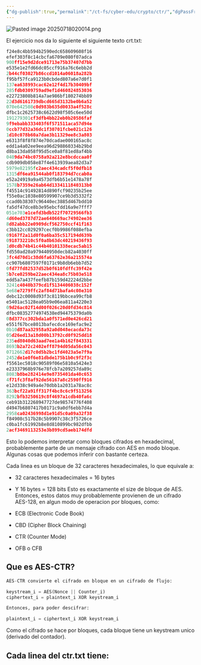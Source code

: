 ```yaml
---
{"dg-publish":true,"permalink":"/ct-fs/cyber-edu/crypto/ctr/","dgPassFrontmatter":true}
---
```


![Pasted image 20250718020014.png](/img/user/Pasted%20image%2020250718020014.png)

El ejercicio nos da lo siguiente el siguiente texto crt.txt:

``` c
f24e8c4bb594b2590edc658609608f16
efef303f8c14cbcfa6709e080f07adca
900ff15e9d2dce91713e75b37407d7bb
e535e1e2fd66dc05ccf916a76c6ebb2d
2b44cf03027b86ccd1014a06018a282b
f95bf57fca9123b0cbded807a6e7d0f1
137ea638993cac62e12f4d17b30409bf
285fdb0309759ad9ef1d460824853036
e22723808b814a7ae986bf180274bb89
22d3d6161739dbcd665d3132be0b6a52
070e642508c0d983b635d0033a4f528c
dfbc1c2625738c6622d98f505c6ee50d
191279301cf3dfb4bb22eb0b20586faf
9f9ebabb333403f6f571511aca57d94e
0ccb77d32a36dc1f30701fcbe021c126
1d10c078b60a7dae3b11329ee8c3a803
e6313f8f8f874e70dcadae000165ac8c
edd1a4a02ee9eea96d298860334b29bd
d8ba13da058f95d5ce0a8f81ed8af4bb
0409da74bc0758a92a212e8bcdccaa0f
cdb909db058e87f4e613939aea82d3a7
5979e82195fc2aec434cadcf5f0dfb18
1315df6ea91544ab0f183794d7ccab0a
e52a24919a9a4573dfb6b51e1478a78f
1578b7359e26ab64d1334111840313b0
f45514c91492814d890fcf90235b25ee
f55e0ac1038e80599907ce9b3d5332f2
ccad0b38307c96440ec3885d467bdd10
fa5df47dce8b3e95ebcfdd16a9e7fff7
051e703e1cefd3bdb522f70729566fb3
4d60ed3787d72ae640669ac74902ee36
8d82abb22e0909dcf562750ccf41f163
c3bb12cc029297cecf0b9986f088efba
09167f2a11d0f0a6ba35c517194d639b
0918732210c5f0a8b63dc40219436f93
1d0cdb74b41c44b40101338ecac5ab15
fd550ad20a979440950decb82a4030ff
3fc4d70d1c38d6fa63762e36a215574a
cc907b6807597f0171c9b8db6ebb7d52
0fd77fd82537d52b0f610fdffc39f42e
5b7ce0259be22aec434ea8c75b03e518
edd5a7a437feefb87b159d42224d2bbe
3241c4040b379cd1f5134406038c152f
5e68e7279ffc2af84d71bafa4c08e310
debc12c0008d93f3c8119bbcea99cfb8
e5401ac5128ea05b9e06ea811a4220e3
09d26ac02f14d00f026c20d0fd34c814
dfbc08352774974538ed94475379da0b
08d377cc302bda1a0f571ed0e426cd21
e551f67bce8013bafecdce169efac9e2
0b10d87aa32958a92a0d048ecacda73c
05d26ed13a18d00b13792cd0f925dd18
235ed8040d63aad7ee1a4b162f843331
8693b2a72c2402eff8794d05da56c043
0712662d17c0d5b2bc1fd4023a5e7f9a
2452de1e0f6e81dbde175b1b0c9f2f3c
f5561ec5018c90589f06e5810a5424e3
e23337968b976e78fcb7a209257da89c
8083b8be282414e9e8735401da40c653
4f71fc3f8af92de56167a8c2590ff916
e12d338c949a4e70dbb1a2031a78ac8c
363bcf22a91ff317f4bc8c6c9f513256
8292bfb3250619c8f4697a1cdb40fa6c
ceb91b312268947727de98574776f408
d4947b6807417b0171c9a0df6ebb7d4a
2958ca02436998d1e91d5c0a09a32f38
f84908c517b28c5b9907c38c3f5726ce
c0ba1fc61992b8e8d810899bc982dfbb
2acf3469113253e3b899cd5aeb174dfd
```

Esto lo podemos interpretar como bloques cifrados en hexadecimal, probablemente parte de un mensaje cifrado con AES en modo bloque. Algunas cosas que podemos inferir con bastante certeza.

Cada linea es un bloque de 32 caracteres hexadecimales, lo que equivale a:
- 32 caracteres hexadecimales = 16 bytes
- Y 16 bytes = 128 bits
Esto es exactamente el size de bloque de AES. Entonces, estos datos muy probablemente provienen de un cifrado AES-128, en algun modo de operacion por bloques, como:

- ECB (Electronic Code Book)
- CBD (Cipher Block Chaining)
- CTR (Counter Mode)
- OFB o CFB

## Que es AES-CTR?

``` python
AES-CTR convierte el cifrado en bloque en un cifrado de flujo:

keystream_i = AES(Nonce || Counter_i)
ciphertext_i = plaintext_i XOR keystream_i

Entonces, para poder descifrar:

plaintext_i = ciphertext_i XOR keystream_i
```

Como el cifrado se hace por bloques, cada bloque tiene un keystream unico (derivado del contador).

Cada linea del ctr.txt tiene:
- 
